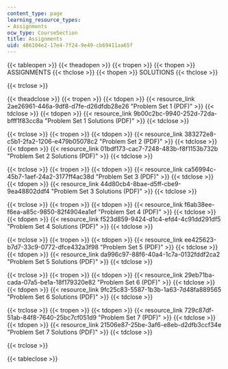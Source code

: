 ```yaml
---
content_type: page
learning_resource_types:
- Assignments
ocw_type: CourseSection
title: Assignments
uid: 486104e2-17e4-7f24-9e49-cb69411aa65f
---
```


  

{{< tableopen >}}
{{< theadopen >}}
{{< tropen >}}
{{< thopen >}}
ASSIGNMENTS
{{< thclose >}}
{{< thopen >}}
SOLUTIONS
{{< thclose >}}

{{< trclose >}}

{{< theadclose >}}
{{< tropen >}}
{{< tdopen >}}
{{< resource_link 2ae26961-446a-9df8-d7fe-d26dfdb28e26 "Problem Set 1 (PDF)" >}}
{{< tdclose >}}
{{< tdopen >}}
{{< resource_link 9b00c2bc-9940-252d-72da-bfff1f83cc8a "Problem Set 1 Solutions (PDF)" >}}
{{< tdclose >}}

{{< trclose >}}
{{< tropen >}}
{{< tdopen >}}
{{< resource_link 383272e8-c5b1-2fa2-1206-e479b05078c2 "Problem Set 2 (PDF)" >}}
{{< tdclose >}}
{{< tdopen >}}
{{< resource_link 01bdf173-cac7-7248-483b-f8f1153b732b "Problem Set 2 Solutions (PDF)" >}}
{{< tdclose >}}

{{< trclose >}}
{{< tropen >}}
{{< tdopen >}}
{{< resource_link ca56994c-45b7-1aef-24a2-3177ff4ac38d "Problem Set 3 (PDF)" >}}
{{< tdclose >}}
{{< tdopen >}}
{{< resource_link 44d80cb4-8bae-d5ff-cbe9-9ea48802ddf4 "Problem Set 3 Solutions (PDF)" >}}
{{< tdclose >}}

{{< trclose >}}
{{< tropen >}}
{{< tdopen >}}
{{< resource_link f6ab38ee-f6ea-a85c-9850-82f4904ea1ef "Problem Set 4 (PDF)" >}}
{{< tdclose >}}
{{< tdopen >}}
{{< resource_link f523d859-9424-d1c4-efd4-4c91dd291df5 "Problem Set 4 Solutions (PDF)" >}}
{{< tdclose >}}

{{< trclose >}}
{{< tropen >}}
{{< tdopen >}}
{{< resource_link ee425623-b7d7-33c9-0772-dfce432a3f98 "Problem Set 5 (PDF)" >}}
{{< tdclose >}}
{{< tdopen >}}
{{< resource_link da996c97-88f6-40a4-1c7a-0132fddf2ca2 "Problem Set 5 Solutions (PDF)" >}}
{{< tdclose >}}

{{< trclose >}}
{{< tropen >}}
{{< tdopen >}}
{{< resource_link 29eb71ba-cada-07a5-be1a-18f179320e82 "Problem Set 6 (PDF)" >}}
{{< tdclose >}}
{{< tdopen >}}
{{< resource_link 9fc25c83-5587-1b3b-1a63-7d48fa889565 "Problem Set 6 Solutions (PDF)" >}}
{{< tdclose >}}

{{< trclose >}}
{{< tropen >}}
{{< tdopen >}}
{{< resource_link 729c87df-51ab-84f8-7640-25bc7cf051d9 "Problem Set 7 (PDF)" >}}
{{< tdclose >}}
{{< tdopen >}}
{{< resource_link 21506e87-25be-3af6-e8eb-d2dfb3ccf34e "Problem Set 7 Solutions (PDF)" >}}
{{< tdclose >}}

{{< trclose >}}

{{< tableclose >}}